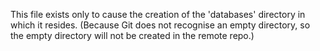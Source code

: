 This file exists only to cause the creation of the 'databases' directory in which it resides.
(Because Git does not recognise an empty directory, so the empty directory will not be created in the remote repo.)